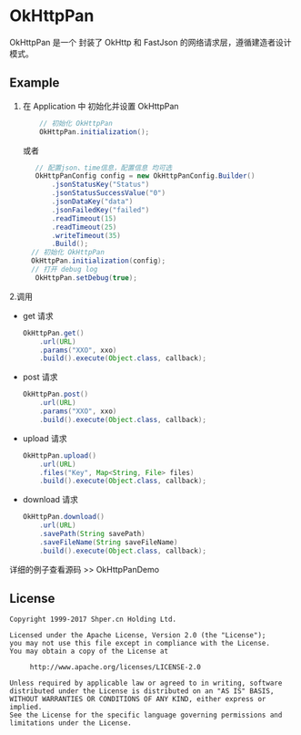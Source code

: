 # OkHttpPan

OkHttpPan 是一个 封装了 OkHttp 和 FastJson 的网络请求层，遵循建造者设计模式。

## Example

1. 在 Application 中 初始化并设置 OkHttpPan
    ```java
        // 初始化 OkHttpPan
        OkHttpPan.initialization();
    ```

    或者

    ```java
       // 配置json、time信息，配置信息 均可选
       OkHttpPanConfig config = new OkHttpPanConfig.Builder()
           .jsonStatusKey("Status")
           .jsonStatusSuccessValue("0")
           .jsonDataKey("data")
           .jsonFailedKey("failed")
           .readTimeout(15)
           .readTimeout(25)
           .writeTimeout(35)
           .Build();
      // 初始化 OkHttpPan
      OkHttpPan.initialization(config);
      // 打开 debug log
       OkHttpPan.setDebug(true);
    ```

2.调用

  * get 请求

    ```java
    OkHttpPan.get()
        .url(URL)
        .params("XXO", xxo)
        .build().execute(Object.class, callback);
    ```

  * post 请求

    ```java
    OkHttpPan.post()
        .url(URL)
        .params("XXO", xxo)
        .build().execute(Object.class, callback);
    ```

  * upload 请求

    ```java
    OkHttpPan.upload()
        .url(URL)
        .files("Key", Map<String, File> files)
        .build().execute(Object.class, callback);
    ```

  * download 请求

    ```java
    OkHttpPan.download()
        .url(URL)
        .savePath(String savePath)
        .saveFileName(String saveFileName)
        .build().execute(Object.class, callback);
    ```

详细的例子查看源码 >> OkHttpPanDemo

## License

```
Copyright 1999-2017 Shper.cn Holding Ltd.

Licensed under the Apache License, Version 2.0 (the "License");
you may not use this file except in compliance with the License.
You may obtain a copy of the License at

     http://www.apache.org/licenses/LICENSE-2.0

Unless required by applicable law or agreed to in writing, software
distributed under the License is distributed on an "AS IS" BASIS,
WITHOUT WARRANTIES OR CONDITIONS OF ANY KIND, either express or implied.
See the License for the specific language governing permissions and
limitations under the License.
```